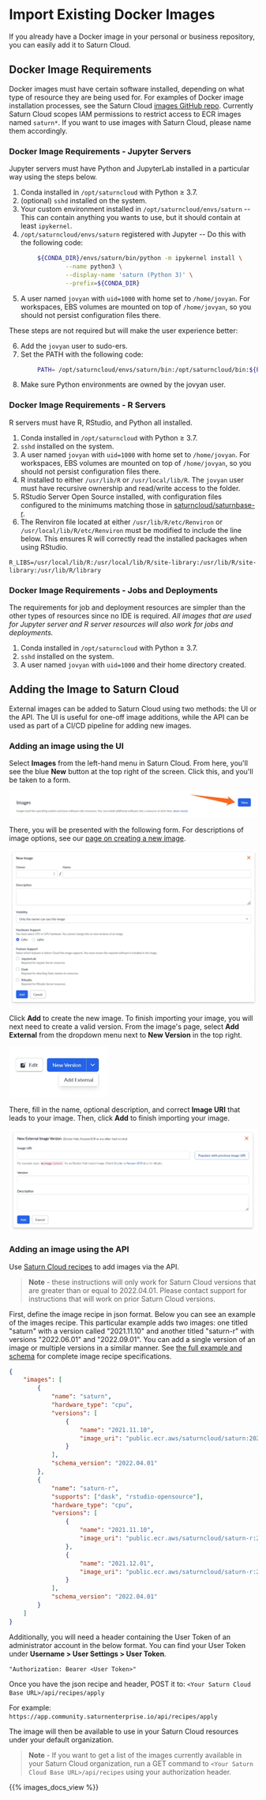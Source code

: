 # Import Existing Docker Images

If you already have a Docker image in your personal or business repository, you can easily add it to Saturn Cloud.

## Docker Image Requirements

Docker images must have certain software installed, depending on what type of resource they are being used for.
For examples of Docker image installation processes, see the Saturn Cloud [images GitHub repo](https://github.com/saturncloud/images). Currently Saturn Cloud scopes IAM permissions to restrict access to ECR images named `saturn*`. If you want to use images with Saturn Cloud, please name them accordingly.

### Docker Image Requirements - Jupyter Servers

Jupyter servers must have Python and JupyterLab installed in a particular way using the steps below.

1. Conda installed in `/opt/saturncloud` with Python ≥ 3.7.
2. (optional) `sshd` installed on the system.
3. Your custom environment installed in `/opt/saturncloud/envs/saturn` -- This can contain anything you wants to use, but it should contain at least `ipykernel`.
4. `/opt/saturncloud/envs/saturn` registered with Jupyter -- Do this with the following code:

```bash
        ${CONDA_DIR}/envs/saturn/bin/python -m ipykernel install \
                --name python3 \
                --display-name 'saturn (Python 3)' \
                --prefix=${CONDA_DIR}
```

5. A user named `jovyan` with `uid=1000` with home set to `/home/jovyan`. For workspaces, EBS volumes are mounted on top of `/home/jovyan`, so you should not persist configuration files there.

These steps are not required but will make the user experience better:

6. Add the `jovyan` user to sudo-ers.
7. Set the PATH with the following code:

```bash
        PATH= /opt/saturncloud/envs/saturn/bin:/opt/saturncloud/bin:${PATH}
```

8. Make sure Python environments are owned by the jovyan user.

### Docker Image Requirements - R Servers

R servers must have R, RStudio, and Python all installed.

1. Conda installed in `/opt/saturncloud` with Python ≥ 3.7.
2. `sshd` installed on the system.
3. A user named `jovyan` with `uid=1000` with home set to `/home/jovyan`. For workspaces, EBS volumes are mounted on top of `/home/jovyan`, so you should not persist configuration files there.
4. R installed to either `/usr/lib/R` or `/usr/local/lib/R`. The `jovyan` user must have recursive ownership and read/write access to the folder.
5. RStudio Server Open Source installed, with configuration files configured to the minimums matching those in [saturncloud/saturnbase-r](https://github.com/saturncloud/images/tree/main/saturnbase-r).
6. The Renviron file located at either `/usr/lib/R/etc/Renviron` or `/usr/local/lib/R/etc/Renviron` must be modified to include the line below. This ensures R will correctly read the installed packages when using RStudio.

```
R_LIBS=/usr/local/lib/R:/usr/local/lib/R/site-library:/usr/lib/R/site-library:/usr/lib/R/library
```

### Docker Image Requirements - Jobs and Deployments

The requirements for job and deployment resources are simpler than the other types of resources since no IDE is required. _All images that are used for Jupyter server and R server resources will also work for jobs and deployments._

1. Conda installed in `/opt/saturncloud` with Python ≥ 3.7.
2. `sshd` installed on the system.
3. A user named `jovyan` with `uid=1000` and their home directory created.

## Adding the Image to Saturn Cloud

External images can be added to Saturn Cloud using two methods: the UI or the API. The UI is useful for one-off image additions, while the API can be used as part of a CI/CD pipeline for adding new images.

### Adding an image using the UI

Select **Images** from the left-hand menu in Saturn Cloud. From here, you'll see the blue **New** button at the top right of the screen. Click this, and you'll be taken to a form.

![Arrow pointing at button to create new image](/images/docs/create-image-arrow.webp "doc-image")

There, you will be presented with the following form. For descriptions of image options, see our [page on creating a new image](/docs#create-an-image-within-saturn-cloud).

![New image options](/images/docs/new-image-form-2.webp "doc-image")

Click **Add** to create the new image. To finish importing your image, you will next need to create a valid version. From the image's page, select **Add External** from the dropdown menu next to **New Version** in the top right.

<img src="/images/docs/add-external-image.webp" style="width:200px;" alt="New Version dropdown showing Add External image option" class="doc-image">

There, fill in the name, optional description, and correct **Image URI** that leads to your image. Then, click **Add** to finish importing your image.

![New external image form](/images/docs/import-external-image2.webp "doc-image")

### Adding an image using the API

Use [Saturn Cloud recipes](https://saturncloud.io/docs/docs/user-guide/using-saturn-cloud/recipes/) to add images via the API.

> **Note** - these instructions will only work for Saturn Cloud versions that are greater than or equal to 2022.04.01. Please contact support for instructions that will work on prior Saturn Cloud versions.

First, define the image recipe in json format. Below you can see an example of the images recipe. This particular example adds two images: one titled "saturn" with a version called "2021.11.10" and another titled "saturn-r" with versions "2022.06.01" and "2022.09.01". You can add a single version of an image or multiple versions in a similar manner. See [the full example and schema](https://github.com/saturncloud/recipes/tree/main/images) for complete image recipe specifications.

```json
{
    "images": [
        {
            "name": "saturn",
            "hardware_type": "cpu",
            "versions": [
                {
                    "name": "2021.11.10",
                    "image_uri": "public.ecr.aws/saturncloud/saturn:2021.11.10"
                }
            ],
            "schema_version": "2022.04.01"
        },
        {
            "name": "saturn-r",
            "supports": ["dask", "rstudio-opensource"],
            "hardware_type": "cpu",
            "versions": [
                {
                    "name": "2021.11.10",
                    "image_uri": "public.ecr.aws/saturncloud/saturn-r:2022.06.01"
                },
                {
                    "name": "2021.12.01",
                    "image_uri": "public.ecr.aws/saturncloud/saturn-r:2022.09.01"
                }
            ],
            "schema_version": "2022.04.01"
        }
    ]
}
```

Additionally, you will need a header containing the User Token of an administrator account in the below format. You can find your User Token under **Username > User Settings > User Token**.

```
"Authorization: Bearer <User Token>"
```

Once you have the json recipe and header, POST it to: `<Your Saturn Cloud Base URL>/api/recipes/apply`

For example: `https://app.community.saturnenterprise.io/api/recipes/apply`

The image will then be available to use in your Saturn Cloud resources under your default organization.

> **Note** - If you want to get a list of the images currently available in your Saturn Cloud organization, run a GET command to `<Your Saturn Cloud Base URL>/api/recipes` using your authorization header.

{{% images_docs_view %}}
